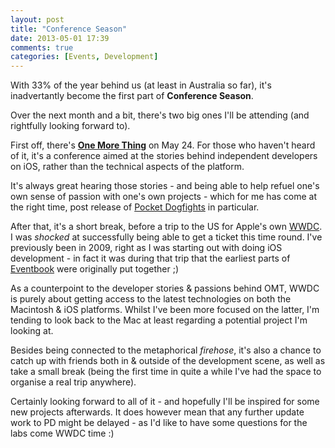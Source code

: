 ```yaml
---
layout: post
title: "Conference Season"
date: 2013-05-01 17:39
comments: true
categories: [Events, Development]
---
```

With 33% of the year behind us (at least in Australia so far), it's inadvertantly become the first part of **Conference Season**.

Over the next month and a bit, there's two big ones I'll be attending (and rightfully looking forward to).

First off, there's [**One More Thing**](http://onemorething.com.au) on May 24. For those who haven't heard of it, it's a conference aimed at the stories behind independent developers on iOS, rather than the technical aspects of the platform.

It's always great hearing those stories - and being able to help refuel one's own sense of passion with one's own projects - which for me has come at the right time, post release of [Pocket Dogfights](http://www.pocketdogfights.com) in particular.

After that, it's a short break, before a trip to the US for Apple's own [WWDC](http://developer.apple.com/wwdc). I was *shocked* at successfully being able to get a ticket this time round. I've previously been in 2009, right as I was starting out with doing iOS development - in fact it was during that trip that the earliest parts of [Eventbook](http://eventbook.zerobyt.es) were originally put together ;)

As a counterpoint to the developer stories & passions behind OMT, WWDC is purely about getting access to the latest technologies on both the Macintosh &amp; iOS platforms. Whilst I've been more focused on the latter, I'm tending to look back to the Mac at least regarding a potential project I'm looking at.

Besides being connected to the metaphorical *firehose*, it's also a chance to catch up with friends both in &amp; outside of the development scene, as well as take a small break (being the first time in quite a while I've had the space to organise a real trip anywhere).

Certainly looking forward to all of it - and hopefully I'll be inspired for some new projects afterwards. It does however mean that any further update work to PD might be delayed - as I'd like to have some questions for the labs come WWDC time :)